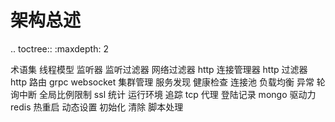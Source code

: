 # 架构总述

.. toctree::
  :maxdepth: 2

  术语集
  线程模型
  监听器
  监听过滤器
  网络过滤器
  http 连接管理器
  http 过滤器
  http 路由
  grpc
  websocket
  集群管理
  服务发现
  健康检查
  连接池
  负载均衡
  异常
  轮询中断
  全局比例限制
  ssl
  统计
  运行环境
  追踪
  tcp 代理
  登陆记录
  mongo
  驱动力
  redis
  热重启
  动态设置
  初始化
  清除
  脚本处理